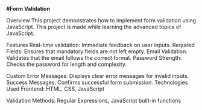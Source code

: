 **#Form Validation**


Overview
This project demonstrates how to implement form validation using JavaScript.
This project is made while learning the advanced topics of JavaScript.

Features
Real-time validation: Immediate feedback on user inputs.
Required Fields: Ensures that mandatory fields are not left empty.
Email Validation: Validates that the email follows the correct format.
Password Strength: Checks the password for length and complexity.

Custom Error Messages: Displays clear error messages for invalid inputs.
Success Messages: Confirms successful form submission.
Technologies Used
Frontend: HTML, CSS, JavaScript


Validation Methods: Regular Expressions, JavaScript built-in functions
